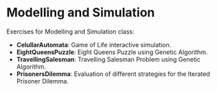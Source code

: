 # Modelling and Simulation

Exercises for Modelling and Simulation class:
- **CelullarAutomata**: Game of Life interactive simulation.
- **EightQueensPuzzle**: Eight Queens Puzzle using Genetic Algorithm.
- **TravellingSalesman**: Travelling Salesman Problem using Genetic Algorithm.
- **PrisonersDilemma**: Evaluation of different strategies for the Iterated Prisoner Dilemma.
